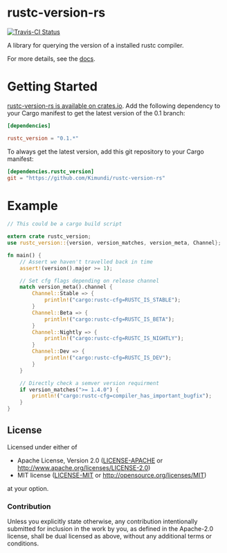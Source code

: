 rustc-version-rs
==============

[![Travis-CI Status](https://travis-ci.org/Kimundi/rustc-version-rs.png?branch=master)](https://travis-ci.org/Kimundi/rustc-version-rs)

A library for querying the version of a installed rustc compiler.

For more details, see the [docs](http://kimundi.github.io/rustc-version-rs/rustc_version/index.html).

# Getting Started

[rustc-version-rs is available on crates.io](https://crates.io/crates/rustc_version).
Add the following dependency to your Cargo manifest to get the latest version of the 0.1 branch:
```toml
[dependencies]

rustc_version = "0.1.*"
```

To always get the latest version, add this git repository to your
Cargo manifest:

```toml
[dependencies.rustc_version]
git = "https://github.com/Kimundi/rustc-version-rs"
```
# Example

```rust
// This could be a cargo build script

extern crate rustc_version;
use rustc_version::{version, version_matches, version_meta, Channel};

fn main() {
    // Assert we haven't travelled back in time
    assert!(version().major >= 1);

    // Set cfg flags depending on release channel
    match version_meta().channel {
        Channel::Stable => {
            println!("cargo:rustc-cfg=RUSTC_IS_STABLE");
        }
        Channel::Beta => {
            println!("cargo:rustc-cfg=RUSTC_IS_BETA");
        }
        Channel::Nightly => {
            println!("cargo:rustc-cfg=RUSTC_IS_NIGHTLY");
        }
        Channel::Dev => {
            println!("cargo:rustc-cfg=RUSTC_IS_DEV");
        }
    }

    // Directly check a semver version requirment
    if version_matches(">= 1.4.0") {
        println!("cargo:rustc-cfg=compiler_has_important_bugfix");
    }
}
```

## License

Licensed under either of

 * Apache License, Version 2.0 ([LICENSE-APACHE](LICENSE-APACHE) or http://www.apache.org/licenses/LICENSE-2.0)
 * MIT license ([LICENSE-MIT](LICENSE-MIT) or http://opensource.org/licenses/MIT)

at your option.

### Contribution

Unless you explicitly state otherwise, any contribution intentionally submitted
for inclusion in the work by you, as defined in the Apache-2.0 license, shall be dual licensed as above, without any
additional terms or conditions.
